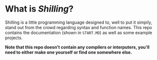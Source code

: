 # What is _Shilling_?
Shilling is a little programming language designed to, well to put it simpily, stand out from the crowd regarding syntax and function names. This repo contains the documentation (shown in `START.MD`) as well as some example projects.

**Note that this repo doesn't contain any compilers or interputers, you'll need to either make one yourself or find one somewhere else.**
